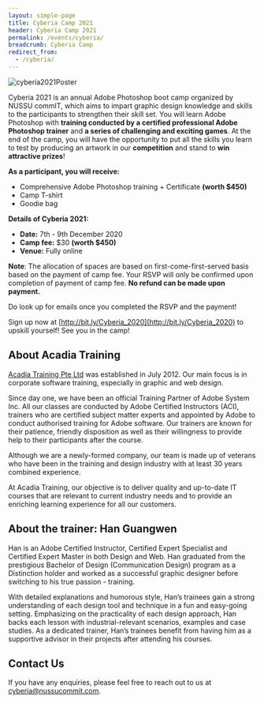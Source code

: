 ```yaml
---
layout: simple-page
title: Cyberia Camp 2021
header: Cyberia Camp 2021
permalink: /events/cyberia/
breadcrumb: Cyberia Camp
redirect_from:
  - /cyberia/
---
```


![cyberia2021Poster]({{site.baseurl}}/images/cyberia.jpeg)

Cyberia 2021 is an annual Adobe Photoshop boot camp organized by NUSSU commIT, which aims to impart graphic design knowledge and skills to the participants to strengthen their skill set.
You will learn Adobe Photoshop with **training conducted by a certified professional Adobe Photoshop trainer** and **a series of challenging and exciting games**.
At the end of the camp, you will have the opportunity to put all the skills you learn to test by producing an artwork in our **competition** and stand to **win attractive prizes**!

**As a participant, you will receive:**

- Comprehensive Adobe Photoshop training + Certificate **(worth \$450)**
- Camp T-shirt
- Goodie bag

**Details of Cyberia 2021:**

<!-- need to change -->

- **Date:** 7th - 9th December 2020
- **Camp fee:** $30 **(worth $450)**
- **Venue:** Fully online

**Note**: The allocation of spaces are based on first-come-first-served basis based on the payment of camp fee. Your RSVP will only be confirmed upon completion of payment of camp fee. **No refund can be made upon payment.**

Do look up for emails once you completed the RSVP and the payment!

<!-- %%need to change%% -->

Sign up now at [http://bit.ly/Cyberia_2020](http://bit.ly/Cyberia_2020) to upskill yourself! See you in the camp!

## About Acadia Training

[Acadia Training Pte Ltd](https://www.acadia.sg) was established in July 2012. Our main focus is in corporate software training, especially in graphic and web design.

Since day one, we have been an official Training Partner of Adobe System Inc. All our classes are conducted by Adobe Certified Instructors (ACI), trainers who are certified subject matter experts and appointed by Adobe to conduct authorised training for Adobe software. Our trainers are known for their patience, friendly disposition as well as their willingness to provide help to their participants after the course.

Although we are a newly-formed company, our team is made up of veterans who have been in the training and design industry with at least 30 years combined experience.

At Acadia Training, our objective is to deliver quality and up-to-date IT courses that are relevant to current industry needs and to provide an enriching learning experience for all our customers.

## About the trainer: Han Guangwen

Han is an Adobe Certified Instructor, Certified Expert Specialist and Certified Expert Master in both Design and Web. Han graduated from the prestigious Bachelor of Design (Communication Design) program as a Distinction holder and worked as a successful graphic designer before switching to his true passion - training.

With detailed explanations and humorous style, Han’s trainees gain a strong understanding of each design tool and technique in a fun and easy-going setting. Emphasizing on the practicality of each design approach, Han backs each lesson with industrial-relevant scenarios, examples and case studies. As a dedicated trainer, Han’s trainees benefit from having him as a supportive advisor in their projects after attending his courses.

## Contact Us

If you have any enquiries, please feel free to reach out to us at [cyberia@nussucommit.com](mailto:cyberia@nussucommit.com).
